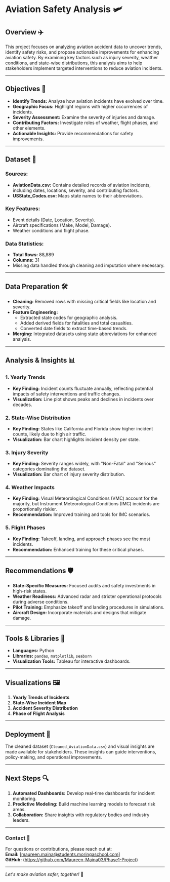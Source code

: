 # Aviation Safety Analysis 🛩️

## Overview ✈️
This project focuses on analyzing aviation accident data to uncover trends, identify safety risks, and propose actionable improvements for enhancing aviation safety. By examining key factors such as injury severity, weather conditions, and state-wise distributions, this analysis aims to help stakeholders implement targeted interventions to reduce aviation incidents.

---

## Objectives 🎯
- **Identify Trends:** Analyze how aviation incidents have evolved over time.
- **Geographic Focus:** Highlight regions with higher occurrences of incidents.
- **Severity Assessment:** Examine the severity of injuries and damage.
- **Contributing Factors:** Investigate roles of weather, flight phases, and other elements.
- **Actionable Insights:** Provide recommendations for safety improvements.

---

## Dataset 📂
### Sources:
- **AviationData.csv:** Contains detailed records of aviation incidents, including dates, locations, severity, and contributing factors.
- **USState_Codes.csv:** Maps state names to their abbreviations.

### Key Features:
- Event details (Date, Location, Severity).
- Aircraft specifications (Make, Model, Damage).
- Weather conditions and flight phase.

### Data Statistics:
- **Total Rows:** 88,889
- **Columns:** 31
- Missing data handled through cleaning and imputation where necessary.

---

## Data Preparation 🛠️
- **Cleaning:** Removed rows with missing critical fields like location and severity.
- **Feature Engineering:**
  - Extracted state codes for geographic analysis.
  - Added derived fields for fatalities and total casualties.
  - Converted date fields to extract time-based trends.
- **Merging:** Integrated datasets using state abbreviations for enhanced analysis.

---

## Analysis & Insights 📊

### 1. **Yearly Trends**
- **Key Finding:** Incident counts fluctuate annually, reflecting potential impacts of safety interventions and traffic changes.
- **Visualization:** Line plot shows peaks and declines in incidents over decades.

### 2. **State-Wise Distribution**
- **Key Finding:** States like California and Florida show higher incident counts, likely due to high air traffic.
- **Visualization:** Bar chart highlights incident density per state.

### 3. **Injury Severity**
- **Key Finding:** Severity ranges widely, with "Non-Fatal" and "Serious" categories dominating the dataset.
- **Visualization:** Bar chart of injury severity distribution.

### 4. **Weather Impacts**
- **Key Finding:** Visual Meteorological Conditions (VMC) account for the majority, but Instrument Meteorological Conditions (IMC) incidents are proportionally riskier.
- **Recommendation:** Improved training and tools for IMC scenarios.

### 5. **Flight Phases**
- **Key Finding:** Takeoff, landing, and approach phases see the most incidents.
- **Recommendation:** Enhanced training for these critical phases.

---

## Recommendations 🛡️
- **State-Specific Measures:** Focused audits and safety investments in high-risk states.
- **Weather Readiness:** Advanced radar and stricter operational protocols during adverse conditions.
- **Pilot Training:** Emphasize takeoff and landing procedures in simulations.
- **Aircraft Design:** Incorporate materials and designs that mitigate damage.

---

## Tools & Libraries 🧰
- **Languages:** Python
- **Libraries:** `pandas`, `matplotlib`, `seaborn`
- **Visualization Tools:** Tableau for interactive dashboards.

---

## Visualizations 🖼️
1. **Yearly Trends of Incidents**
2. **State-Wise Incident Map**
3. **Accident Severity Distribution**
4. **Phase of Flight Analysis**

---

## Deployment 🚀
The cleaned dataset (`Cleaned_AviationData.csv`) and visual insights are made available for stakeholders. These insights can guide interventions, policy-making, and operational improvements.

---

## Next Steps 🔍
1. **Automated Dashboards:** Develop real-time dashboards for incident monitoring.
2. **Predictive Modeling:** Build machine learning models to forecast risk areas.
3. **Collaboration:** Share insights with regulatory bodies and industry leaders.

---

### Contact 📧
For questions or contributions, please reach out at:  
**Email:** [maureen.maina@students.moringaschool.com]  
**GitHub:** (https://github.com/Maureen-Maina03/Phase1-Project)

---

*Let's make aviation safer, together!* 🌟

